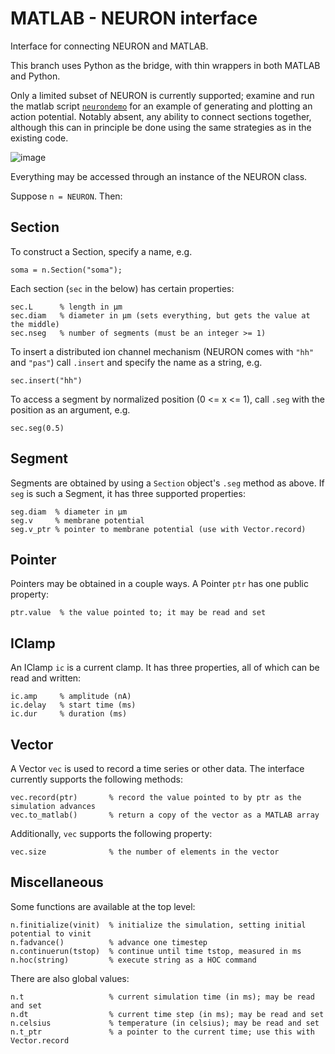 # MATLAB - NEURON interface
Interface for connecting NEURON and MATLAB.

This branch uses Python as the bridge, with thin wrappers in both MATLAB and Python.

Only a limited subset of NEURON is currently supported; examine and run the matlab script [`neurondemo`](https://github.com/mcdougallab/matlabneuroninterface/blob/using-python/neurondemo.m) for an example of generating and plotting an action potential. Notably absent, any ability to connect sections together, although this can in principle be done using the same strategies as in the existing code.

![image](https://user-images.githubusercontent.com/6668090/126222850-7305cf56-d8b7-4620-9543-5a82a17cd084.png)


Everything may be accessed through an instance of the NEURON class.

Suppose `n = NEURON`. Then:

## Section
To construct a Section, specify a name, e.g.

    soma = n.Section("soma");

Each section (`sec` in the below) has certain properties:

    sec.L      % length in µm
    sec.diam   % diameter in µm (sets everything, but gets the value at the middle)
    sec.nseg   % number of segments (must be an integer >= 1)

To insert a distributed ion channel mechanism (NEURON comes with `"hh"` and `"pas"`) call `.insert` and specify the name as a string, e.g.

    sec.insert("hh")

To access a segment by normalized position (0 <= x <= 1), call `.seg` with the position as an argument, e.g.

    sec.seg(0.5)

## Segment
Segments are obtained by using a `Section` object's `.seg` method as above. If `seg` is such a Segment, it has three supported properties:

    seg.diam  % diameter in µm
    seg.v     % membrane potential
    seg.v_ptr % pointer to membrane potential (use with Vector.record)

## Pointer
Pointers may be obtained in a couple ways. A Pointer `ptr` has one public property:

    ptr.value  % the value pointed to; it may be read and set

## IClamp
An IClamp `ic` is a current clamp. It has three properties, all of which can be read and written:

    ic.amp     % amplitude (nA)
    ic.delay   % start time (ms)
    ic.dur     % duration (ms)

## Vector
A Vector `vec` is used to record a time series or other data. The interface currently supports the following methods:

    vec.record(ptr)       % record the value pointed to by ptr as the simulation advances
    vec.to_matlab()       % return a copy of the vector as a MATLAB array

Additionally, `vec` supports the following property:

    vec.size              % the number of elements in the vector

## Miscellaneous
Some functions are available at the top level:

    n.finitialize(vinit)  % initialize the simulation, setting initial potential to vinit
    n.fadvance()          % advance one timestep
    n.continuerun(tstop)  % continue until time tstop, measured in ms
    n.hoc(string)         % execute string as a HOC command

There are also global values:

    n.t                   % current simulation time (in ms); may be read and set
    n.dt                  % current time step (in ms); may be read and set
    n.celsius             % temperature (in celsius); may be read and set
    n.t_ptr               % a pointer to the current time; use this with Vector.record
